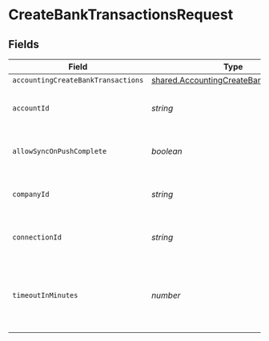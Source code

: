 # CreateBankTransactionsRequest


## Fields

| Field                                                                                              | Type                                                                                               | Required                                                                                           | Description                                                                                        | Example                                                                                            |
| -------------------------------------------------------------------------------------------------- | -------------------------------------------------------------------------------------------------- | -------------------------------------------------------------------------------------------------- | -------------------------------------------------------------------------------------------------- | -------------------------------------------------------------------------------------------------- |
| `accountingCreateBankTransactions`                                                                 | [shared.AccountingCreateBankTransactions](../../models/shared/accountingcreatebanktransactions.md) | :heavy_minus_sign:                                                                                 | N/A                                                                                                |                                                                                                    |
| `accountId`                                                                                        | *string*                                                                                           | :heavy_check_mark:                                                                                 | Unique identifier for an account.                                                                  |                                                                                                    |
| `allowSyncOnPushComplete`                                                                          | *boolean*                                                                                          | :heavy_minus_sign:                                                                                 | Allow a sync upon push completion.                                                                 |                                                                                                    |
| `companyId`                                                                                        | *string*                                                                                           | :heavy_check_mark:                                                                                 | Unique identifier for a company.                                                                   | 8a210b68-6988-11ed-a1eb-0242ac120002                                                               |
| `connectionId`                                                                                     | *string*                                                                                           | :heavy_check_mark:                                                                                 | Unique identifier for a connection.                                                                | 2e9d2c44-f675-40ba-8049-353bfcb5e171                                                               |
| `timeoutInMinutes`                                                                                 | *number*                                                                                           | :heavy_minus_sign:                                                                                 | Time limit for the push operation to complete before it is timed out.                              |                                                                                                    |